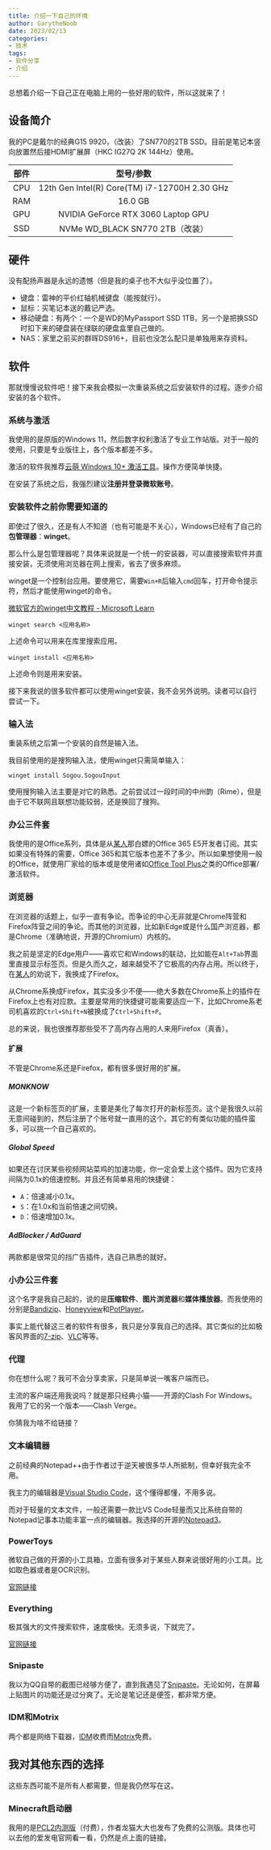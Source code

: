 ```yaml
---
title: 介绍一下自己的环境
author: GarytheNoob
date: 2023/02/13
categories:
- 技术
tags:
- 软件分享
- 介绍
---
```


总想着介绍一下自己正在电脑上用的一些好用的软件，所以这就来了！

<!-- more -->

## 设备简介

我的PC是戴尔的经典G15 9920，（改装）了SN770的2TB SSD。目前是笔记本竖向放置然后接HDMI扩展屏（HKC IG27Q 2K 144Hz）使用。

|部件|型号/参数|
|:---:|:---:|
|CPU|12th Gen Intel(R) Core(TM) i7-12700H   2.30 GHz||
|RAM|16.0 GB|
|GPU|NVIDIA GeForce RTX 3060 Laptop GPU|
|SSD|NVMe WD_BLACK SN770 2TB（改装）|

## 硬件

没有配扬声器是永远的遗憾（但是我的桌子也不大似乎没位置了）。

- 键盘：雷神的平价红轴机械键盘（能按就行）。
- 鼠标：买笔记本送的戴记严选。
- 移动硬盘：有两个：一个是WD的MyPassport SSD 1TB，另一个是把换SSD时扣下来的硬盘装在绿联的硬盘盒里自己做的。
- NAS：家里之前买的群晖DS916+，目前也没怎么配只是单独用来存资料。

## 软件

那就慢慢说软件吧！接下来我会模拟一次重装系统之后安装软件的过程。逐步介绍安装的各个软件。



### 系统与激活

我使用的是原版的Windows 11，然后数字权利激活了专业工作站版。对于一般的使用，只要是专业版往上，各个版本都差不多。

激活的软件我推荐[云萌 Windows 10+ 激活工具]。操作方便简单快捷。

[云萌 Windows 10+ 激活工具]: https://cmwtat.cloudmoe.com/

在安装了系统之后，我强烈建议**注册并登录微软账号**。

### 安装软件之前你需要知道的

即使过了很久，还是有人不知道（也有可能是不关心），Windows已经有了自己的**包管理器**：**winget**。

那么什么是包管理器呢？具体来说就是一个统一的安装器，可以直接搜索软件并直接安装，无须使用浏览器在网上搜索，省去了很多麻烦。

winget是一个控制台应用。要使用它，需要`Win+R`后输入`cmd`回车，打开命令提示符，然后才能使用winget的命令。

[微软官方的winget中文教程 - Microsoft Learn](https://learn.microsoft.com/zh-cn/windows/package-manager/winget/)

```
winget search <应用名称>
```

上述命令可以用来在库里搜索应用。

```
winget install <应用名称>
```

上述命令则是用来安装。

接下来我说的很多软件都可以使用winget安装，我不会另外说明。读者可以自行尝试一下。

### 输入法

重装系统之后第一个安装的自然是输入法。

我目前使用的是搜狗输入法，使用winget只需简单输入：

```
winget install Sogou.SogouInput
```

使用搜狗输入法主要是对它的熟悉。之前尝试过一段时间的中州韵（Rime），但是由于它不联网且联想功能较弱，还是换回了搜狗。

### 办公三件套

我使用的是Office系列，具体是从[某人]那白嫖的Office 365 E5开发者订阅。其实如果没有特殊的需要，Office 365和其它版本也差不了多少。所以如果想使用一般的Office，就使用厂家给的版本或是使用诸如[Office Tool Plus](https://otp.landian.vip/zh-cn/)之类的Office部署/激活软件。

### 浏览器

在浏览器的话题上，似乎一直有争论。而争论的中心无非就是Chrome阵营和Firefox阵营之间的争论。而其他的浏览器，比如新Edge或是什么国产浏览器，都是Chrome（准确地说，开源的Chromium）内核的。

我之前是坚定的Edge用户——喜欢它和Windows的联动，比如能在`Alt+Tab`界面里直接显示标签页。但是久而久之，越来越受不了它极高的内存占用。所以终于，在[某人]的劝说下，我换成了Firefox。

[某人]: https://github.com/66Leo66

从Chrome系换成Firefox，其实没多少不便——绝大多数在Chrome系上的插件在Firefox上也有对应款。主要是常用的快捷键可能需要适应一下，比如Chrome系老司机喜欢的`Ctrl+Shift+N`被换成了`Ctrl+Shift+P`。

总的来说，我也很推荐那些受不了高内存占用的人来用Firefox（真香）。

#### 扩展

不管是Chrome系还是Firefox，都有很多很好用的扩展。

##### MONKNOW

这是一个新标签页的扩展，主要是美化了每次打开的新标签页。这个是我很久以前无意间碰到的，然后注册了个账号就一直用的这个。其它的有类似功能的插件蛮多，可以挑一个自己喜欢的。

##### Global Speed

如果还在讨厌某些视频网站菜鸡的加速功能，你一定会爱上这个插件。因为它支持间隔为0.1x的倍速控制。并且还有简单易用的快捷键：

- `A`：倍速减小0.1x。
- `S`：在1.0x和当前倍速之间切换。
- `D`：倍速增加0.1x。

##### AdBlocker / AdGuard

两款都是很常见的挡广告插件，选自己熟悉的就好。

### 小办公三件套

这个名字是我自己起的，说的是**压缩软件**、**图片浏览器**和**媒体播放器**。而我使用的分别是[Bandizip](https://www.bandisoft.com/bandizip/)、[Honeyview](https://cn.bandisoft.com/honeyview/)和[PotPlayer](https://potplayer.daum.net/?lang=zh_CN)。

事实上能代替这三者的软件有很多，我只是分享我自己的选择。其它类似的比如极客风界面的[7-zip](https://www.7-zip.org/)、[VLC](https://www.videolan.org/)等等。

### 代理

你在想什么呢？我可不会分享卖家，只是简单说一嘴客户端而已。

主流的客户端还用我说吗？就是那只经典小猫——开源的Clash For Windows。我用了它的另一个版本——Clash Verge。

你猜我为啥不给链接？

### 文本编辑器

之前经典的Notepad++由于作者过于逆天被很多华人所抵制，但幸好我完全不用。

我主力的编辑器是[Visual Studio Code](https://code.visualstudio.com/)，这个懂得都懂，不用多说。

而对于轻量的文本文件，一般还需要一款比VS Code轻量而又比系统自带的Notepad记事本功能丰富一点的编辑器。我选择的开源的[Notepad3](https://www.rizonesoft.com/downloads/notepad3/)。

### PowerToys

微软自己做的开源的小工具箱，立面有很多对于某些人群来说很好用的小工具。比如取色器或者是OCR识别。

[官网链接](https://learn.microsoft.com/zh-cn/windows/powertoys/)

### Everything

极其强大的文件搜索软件，速度极快。无须多说，下就完了。

[官网链接](https://www.voidtools.com/zh-cn/)

### Snipaste

我以为QQ自带的截图已经够方便了，直到我遇见了[Snipaste](https://www.snipaste.com/)。无论如何，在屏幕上贴图片的功能还是过分爽了。无论是笔记还是便签，都非常方便。

### IDM和Motrix

两个都是网络下载器，[IDM](https://www.internetdownloadmanager.com/)收费而[Motrix](https://motrix.app/zh-CN/)免费。

## 我对其他东西的选择

这些东西可能不是所有人都需要，但是我仍然写在这。

### Minecraft启动器

我用的是[PCL2内测版](https://afdian.net/a/LTCat)（付费），作者龙猫大大也发布了免费的公测版。具体也可以去他的爱发电官网看一看，仍然是点上面的链接。
